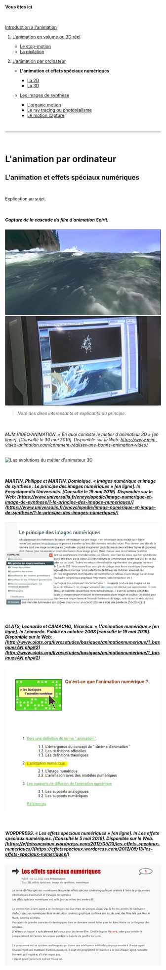 <br/>

#### Vous êtes ici

<br/>

[Introduction à l'animation](index.md)

1. [L'animation en volume ou 3D réel](envolume.md)

    - [Le stop-motion](stopmotion.md)
    - [La pixilation](pixilation.md)
    
2. [L'animation par ordinateur](parordinateur.md)

    - **L'animation et effets spéciaux numériques**
    
        * [La 2D](2d.md)
        * [La 3D](3d.md)
        
    - [Les images de synthèse](imagesdesynthèse.md)
    
        * [L'organic motion](organicmotion.md)
        * [Le ray tracing ou photoréalisme](photorealisme.md)
        * [Le motion capture](motioncapture.md)

<br/>

------------------------------------------------------------------

<br/>

# L'animation par ordinateur

## L'animation et effets spéciaux numériques

<br/>

Explication au sujet.

<br/>

##### Capture de la cascade du film d'animation Spirit.

![Capture de la cascade de Spirit.](images/effetsspeciaux.JPG)
![Capture de la cascade de Spirit.](images/effetsspeciauxII.JPG)
> _Note des dires intéressants et explicatifs du principe._

<br/>

###### MJM VIDÉO/ANIMATION. « En quoi consiste le métier d'animateur 3D » [en ligne]. [Consulté le 30 mai 2019]. Disponible sur le Web: <https://www.mjm-video-animation.com/comment-realiser-une-bonne-animation-video/>

![Les évolutions du métier d'animateur 3D](images/évolution3d.JPG "En quoi consiste le métier d'animateur 3D")

<br/>

##### MARTIN, Philippe et MARTIN, Dominique. « Images numérique et image de synthèse : Le principe des images numériques » [en ligne]. In _Encyclopædia Universalis_. [Consulté le 19 mai 2019]. Disponible sur le Web: [https://www.universalis.fr/encyclopedie/image-numerique-et-image-de-synthese/1-le-principe-des-images-numeriques/](https://www.universalis.fr/encyclopedie/image-numerique-et-image-de-synthese/1-le-principe-des-images-numeriques/)

![Le principe des images numériques](images/imagenumerique.JPG "Images numérique et image de synthèse")

<br/>

##### OLATS, Leonardo et CAMACHO, Véronica. « L'animation numérique » [en ligne]. In Leonardo. Publié en octobre 2008 [consulté le 19 mai 2019]. Disponible sur le Web: [http://www.olats.org/livresetudes/basiques/animationnumerique/1_basiquesAN.php#2](http://www.olats.org/livresetudes/basiques/animationnumerique/1_basiquesAN.php#2)

![L'animation numérique](images/animationnum.JPG "L'animation numérique")

<br/>

##### WORDPRESS. « Les effets spéciaux numériques » [en ligne]. In _Les effets spéciaux numériques_. [Consulté le 5 mai 2019]. Disponible sur le Web: [https://effetsspeciaux.wordpress.com/2012/05/13/les-effets-speciaux-numeriques/](https://effetsspeciaux.wordpress.com/2012/05/13/les-effets-speciaux-numeriques/)

![Les effets spéciaux numériques](images/effetsspeciauxnum.JPG "Les effets spéciaux numériques")

<br/>
